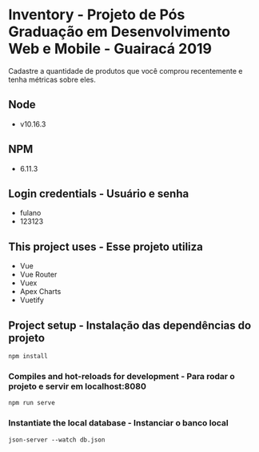 # Inventory - Projeto de Pós Graduação em Desenvolvimento Web e Mobile - Guairacá 2019
Cadastre a quantidade de produtos que você comprou recentemente e tenha métricas sobre eles.

## Node
 - v10.16.3

## NPM
 - 6.11.3

## Login credentials - Usuário e senha
 - fulano
 - 123123

## This project uses - Esse projeto utiliza
 - Vue
 - Vue Router
 - Vuex
 - Apex Charts
 - Vuetify

## Project setup - Instalação das dependências do projeto
```
npm install
```

### Compiles and hot-reloads for development - Para rodar o projeto e servir em localhost:8080
```node
npm run serve
```

### Instantiate the local database - Instanciar o banco local
```
json-server --watch db.json
```
